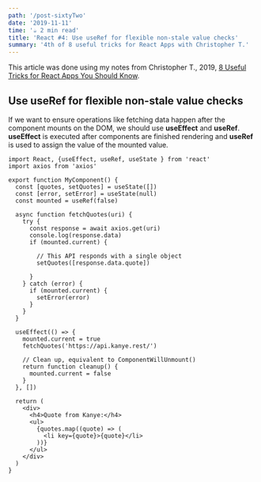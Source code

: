 ```yaml
---
path: '/post-sixtyTwo'
date: '2019-11-11'
time: '☕️ 2 min read'
title: 'React #4: Use useRef for flexible non-stale value checks'
summary: '4th of 8 useful tricks for React Apps with Christopher T.'
---
```


This article was done using my notes from Christopher T., 2019, [8 Useful Tricks for React Apps You Should Know](https://jsmanifest.com/8-useful-tricks-in-react-you-should-know/).

## Use useRef for flexible non-stale value checks

If we want to ensure operations like fetching data happen after the component mounts on the DOM, we should use **useEffect** and **useRef**. **useEffect** is executed after components are finished rendering and **useRef** is used to assign the value of the mounted value.

```
import React, {useEffect, useRef, useState } from 'react'
import axios from 'axios'

export function MyComponent() {
  const [quotes, setQuotes] = useState([])
  const [error, setError] = useState(null)
  const mounted = useRef(false)

  async function fetchQuotes(uri) {
    try {
      const response = await axios.get(uri)
      console.log(response.data)
      if (mounted.current) {

        // This API responds with a single object
        setQuotes([response.data.quote])

      }
    } catch (error) {
      if (mounted.current) {
        setError(error)
      }
    }
  }

  useEffect(() => {
    mounted.current = true
    fetchQuotes('https://api.kanye.rest/')

    // Clean up, equivalent to ComponentWillUnmount()
    return function cleanup() {
      mounted.current = false
    }
  }, [])

  return (
    <div>
      <h4>Quote from Kanye:</h4>
      <ul>
        {quotes.map((quote) => (
          <li key={quote}>{quote}</li>
        ))}
      </ul>
    </div>
  )
}
```
